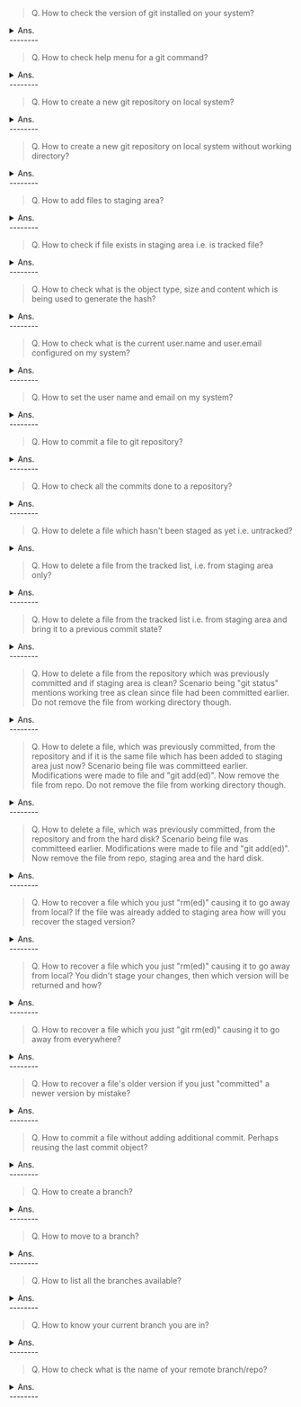 > Q. How to check the version of git installed on your system?
<details><summary>Ans.</summary>
<p>

```
$ git version
$ git --version
```
</p>
</details>
--------

> Q. How to check help menu for a git command?
<details><summary>Ans.</summary>
<p>

```
$ git <command> help
$ git commit help
```
</p>
</details>
--------

> Q. How to create a new git repository on local system?
<details><summary>Ans.</summary>
<p>
  
```
#Create a directory, move into it and run "git init"
# It creates both repo (.git) and working directory
$ mkdir -p /apps/myDir
$ cd /apps/myDir
$ git init
```

</p>
</details>
--------

> Q. How to create a new git repository on local system without working directory?
<details><summary>Ans.</summary>
<p>

```
#Create a directory, move into it and run "git init --bare"
# -bare flag makes only the repo and not a working directory
#This type is used as a remote repo where people can push code to
#
$ mkdir -p /apps/myDir
$ cd /apps/myDir
$ git init --bare
```

<a href="https://stackoverflow.com/a/22699743/14885821">Details here</a>
</p>
</details>
--------

> Q. How to add files to staging area?
<details><summary>Ans.</summary>
<p>

```
#Using "git add" command
$ touch file1.txt
$ git add file1.txt
```
</p>
</details>
--------

> Q. How to check if file exists in staging area i.e. is tracked file?
<details><summary>Ans.</summary>
<p>

```
#Using "git status" or "git ls-files -s"
$ git status
$ git ls-files -s

"git status" will show currently tracked (not committed) 
files (file1.txt) in green.

###Perform below steps to see it in action
###create directory using "mkdir"
###move to directory using "cd"

$ mkdir test 
$ cd test 

###initialize repo using "git init"
###create a blank file in test directory using "touch"
$ git init 
$ touch file1.txt 

###check what files exist in working directory and are untracked using "git status". 
###file1.txt should be in red(untracked).
$ git status 

###check which files are in staging area using "git ls-files -s". 
###Should return nothing. 
$ git ls-files -s 

###create another blank file file2.txt in test directory.
###check what files exist in working directory and are untracked. 
###file1.txt and file2.txt should be in red(untracked).
$ touch file2.txt 
$ git status 

###add file1.txt to staging area using "git add"
###"git status" should now show file1.txt in green (tracked) 
###and file2.txt in red (untracked)
$ git add file1.txt 
$ git status 

###Below command should show file1.txt but not file2.txt
$ git ls-files -s 

###Should have content something similar to below
100644 e69de29bb2d1d6434b8b29ae775ad8c2e48c5391 0       file1.txt

###add file2.txt to staging area
$ git add file2.txt 

###Check file1.txt and file2.txt should be in green font
###representing them being in staging area.
$ git status 

###Below command should show file1.txt and file2.txt
###This can only confirm if file is in staging area or not
###Only a good test if files are being staged for the first time
###As even after doing commit these files should be present here
$ git ls-files -s 

###Should have content something similar to below
100644 e69de29bb2d1d6434b8b29ae775ad8c2e48c5391 0       file1.txt
100644 e69de29bb2d1d6434b8b29ae775ad8c2e48c5391 0       file2.txt
```
</p>
</details>
--------

> Q. How to check what is the object type, size and content 
which is being used to generate the hash?
<details><summary>Ans.</summary>
<p>

```
Using "git cat-file" and the hash of the file we can get below (and other) info:
1) Content used for hash:
$ git cat-file -p e69de29bb2d1d6434b8b29ae775ad8c2e48c5391

2) Size of the file:
$ git cat-file -s e69de29bb2d1d6434b8b29ae775ad8c2e48c5391

3) Object type of the file:
$ git cat-file -t e69de29bb2d1d6434b8b29ae775ad8c2e48c5391
```
</p>
</details>
--------

> Q. How to check what is the current user.name and user.email
configured on my system?
<details><summary>Ans.</summary>
<p>

```bash
#Using "git config" command
$ git config user.name
$ git config user.email
$ git config --list | grep user
```
</p>
</details>
--------

> Q. How to set the user name and email on my system?
<details><summary>Ans.</summary>
<p>

```bash
#Using "git config" command you can set it globally
$ git config --global user.email "you@example.com"
$ git config --global user.name "your name"

OR for a particular folder locally without the flag

$ git config user.email "you@local.com"
$ git config user.name "local name"


```
</p>
</details>
--------

> Q. How to commit a file to git repository?
<details><summary>Ans.</summary>
<p>

```bash
#Using "git commit" command
$ git commit -m "Message to add while commiting"
OR
$ git commit #Commit message will need to be put in vim editor
OR
$ git commit -m -a "Message to add while commiting" #if files are not already added to staging
```
</p>
</details>
--------

> Q. How to check all the commits done to a repository?
<details><summary>Ans.</summary>
<p>

```bash
#Using "git log" command
$ git log
OR
$ git log --oneline #for concise log
```
</p>
</details>
--------

> Q. How to delete a file which hasn't been staged as yet i.e. untracked?
<details><summary>Ans.</summary>
<p>

```bash
Since the file is untracked it can be removed by simple rm command.
```
</p>
</details>

> Q. How to delete a file from the tracked list, i.e. from staging area only?
<details><summary>Ans.</summary>
<p>

```bash
Since the file has been tracked and already "git add(ed)"
Hence it can be deleted by below options:

#This is essentially reset
$ git reset HEAD file3.txt
```
</p>
</details>
--------

> Q. How to delete a file from the tracked list
i.e. from staging area and bring it to a previous commit state?
<details><summary>Ans.</summary>
<p>

```bash
The file (file3.txt) has been tracked and already "git add(ed)".
Since this needs to be brought to previous commit state, 
hence it can be done in following way:

#Head reset the file, essentailly delete the last commit and point the HEAD to previous commit
$ git reset HEAD file3.txt

#Then checkout the previous version
$ git checkout -- file3.txt
```
</p>
</details>
--------

> Q. How to delete a file from the repository which was previously committed and if staging area is clean?
Scenario being "git status" mentions working tree as clean since file had been committed earlier.
Do not remove the file from working directory though.
<details><summary>Ans.</summary>
<p>

```bash
The file (file3.txt) has been committed earlier hence it is part of repo (cached).
Since there are currently no changes  in it, hence it is also present in wokring directory.

In this scenario you will have to remove only the cached version which is the committed file.

This can be done in following way:

#git rm <file> --cache
$ git rm file3.txt --cache

```
</p>
</details>
--------

> Q. How to delete a file, which was previously committed, from the repository  and
if it is the same file which has been added to staging area just now?
Scenario being file was committeed earlier.
Modifications were made to file and "git add(ed)". Now remove the file from repo.
Do not remove the file from working directory though.
<details><summary>Ans.</summary>
<p>

```bash
The same command as above can be run. Difference is that now it will have the side affect of
file being removed from not just the repo but also the staged area.
File will be unstaged. In previous question since 
we hadn't made any changes that were "git add(ed)" hence it didn't matter.

#git rm <file> --cache
$ git rm file3.txt --cache

```
</p>
</details>
--------

> Q. How to delete a file, which was previously committed, from the repository and
from the hard disk?
Scenario being file was committeed earlier.
Modifications were made to file and "git add(ed)". Now remove the file from repo, staging area
and the hard disk.
<details><summary>Ans.</summary>
<p>

```bash
The same command as above can be run. Difference is that now it will have the side affect of
file being removed from not just the repo but also the staged area.
File will be unstaged. In previous question since 
we hadn't made any changes that were "git add(ed)" hence it didn't matter.

#git rm <file> 
$ git rm file3.txt

```
</p>
</details>
--------

> Q. How to recover a file which you just "rm(ed)" causing it to go away from local?
If the file was already added to staging area how will you recover the staged version?
<details><summary>Ans.</summary>
<p>

```bash
Since rm will remove file from local only, you can checkout the file back from repo.
Since staging area already has a version it will be that version which git checkout returns.

#Checkout the previous version
$ git checkout -- file3.txt
```
</p>
</details>
--------

> Q. How to recover a file which you just "rm(ed)" causing it to go away from local?
You didn't stage your changes, then which version will be returned and how?
<details><summary>Ans.</summary>
<p>

```bash
Since rm will remove file from local only, you can checkout the file back.
Since you didnt stage your latest changes hence checkout will return last committed version.

#Checkout the previous version
$ git checkout -- file3.txt
```
</p>
</details>
--------

> Q. How to recover a file which you just "git rm(ed)" causing it to go away from everywhere?
<details><summary>Ans.</summary>
<p>

```bash
Since git rm will remove file from staging, index, repo and local hence only way we can
bring it back by going back to a previous commit version of it. git revert will not work
as the file has been removed from repo, staging etc. The onyl course of action is to reset the head
to a previous version.


#Head reset the file, essentailly delete the last commit and point the HEAD to previous commit
$ git reset HEAD file3.txt

#Then checkout the previous version
$ git checkout -- file3.txt
```
</p>
</details>
--------

> Q. How to recover a file's older version if you just "committed" a newer version by mistake?
<details><summary>Ans.</summary>
<p>

```bash
Since new version is already committed, hence checkout will checkout the recent version.
Also resetting the head will not work as file is already committed.
Best option is to revert the last commit using git revert.


#Head reset the file, essentailly delete the last commit and point the HEAD to previous commit
$ git revert --no-edit HEAD

#File is already checkdout at older version right now.
#Git added a commit message automatically in git log mentioning the rever that it was performing
```
</p>
</details>
--------

> Q. How to commit a file without adding additional commit.
Perhaps reusing the last commit object?
<details><summary>Ans.</summary>
<p>

```bash
The same command as above can be run. Difference is that now it will have the side affect of
file being removed from not just the repo but also the staged area.
File will be unstaged. In previous question since 
we hadn't made any changes that were "git add(ed)" hence it didn't matter.

#git rm <file> --cache
$ git rm file3.txt --cache

```
</p>
</details>
--------

> Q. How to create a branch?
<details><summary>Ans.</summary>
<p>

```bash
$ git branch <branchName>
$ git branch feature-1
```
</p>
</details>
--------

> Q. How to move to a branch?
<details><summary>Ans.</summary>
<p>

```bash
$ git checkout <branchName>
$ git checkout feature-1

You can create the branch and checkout at same time with -b flag
$ git checkout -b feature-1

```
</p>
</details>
--------

> Q. How to list all the branches available?
<details><summary>Ans.</summary>
<p>

```bash
$ git branch
```
</p>
</details>
--------

> Q. How to know your current branch you are in?
<details><summary>Ans.</summary>
<p>

```bash
$ git rev-parse --abbrev-ref HEAD

OR
$ cat .git/HEAD | awk -F"heads\/" '{print $2}'
```
</p>
</details>
--------

> Q. How to check what is the name of your remote branch/repo?
<details><summary>Ans.</summary>
<p>

```bash
$ git remote

OR
$ git remote -v
```
</p>
</details>
--------
